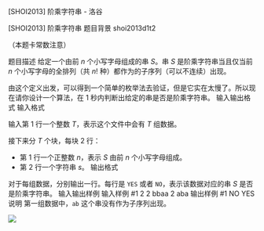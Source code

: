 



[SHOI2013] 阶乘字符串 - 洛谷














[SHOI2013] 阶乘字符串
题目背景
shoi2013d1t2

（本题卡常数注意）

题目描述
给定一个由前 $n$ 个小写字母组成的串 $S$。串 $S$ 是阶乘字符串当且仅当前 $n$ 个小写字母的全排列（共 $n!$ 种）都作为的子序列（可以不连续）出现。

由这个定义出发，可以得到一个简单的枚举法去验证，但是它实在太慢了。所以现在请你设计一个算法，在 $1$ 秒内判断出给定的串是否是阶乘字符串。
输入输出格式
输入格式

输入第 $1$ 行一个整数 $T$，表示这个文件中会有 $T$ 组数据。

接下来分 $T$ 个块，每块 $2$ 行：

- 第 $1$ 行一个正整数 $n$，表示 $S$ 由前 $n$ 个小写字母组成。
- 第 $2$ 行一个字符串 $s$。
输出格式

对于每组数据，分别输出一行。每行是 `YES` 或者 `NO`，表示该数据对应的串 $S$ 是否是阶乘字符串。
输入输出样例
输入样例 #1
2
2
bbaa
2
aba
输出样例 #1
NO
YES
说明
第一组数据中，`ab` 这个串没有作为子序列出现。

![](https://cdn.luogu.com.cn/upload/image_hosting/9zs871wl.png)







